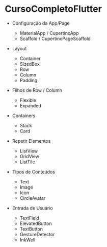 # CursoCompletoFlutter

- Configuração da App/Page
  - MaterialApp / CupertinoApp
  - Scaffold / CupertinoPageScaffold

- Layout
  - Container
  - SizedBox
  - Row
  - Column
  - Padding

- Filhos de Row / Column
  - Flexible
  - Expanded

- Containers
  - Stack
  - Card

- Repetir Elementos
  - ListView
  - GridView
  - ListTile

- Tipos de Conteúdos
  - Text
  - Image
  - Icon
  - CircleAvatar

- Entrada de Usuário
  - TextField
  - ElevatedButton
  - TextButton
  - GestureDetector
  - InkWell